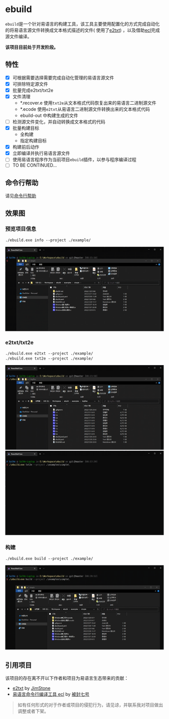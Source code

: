 # ebuild

`ebuild`是一个针对易语言的构建工具，该工具主要使用配置化的方式完成自动化的将易语言源文件转换成文本格式描述的文件(
使用了[e2txt](http://e2ee.jimstone.com.cn/downloads/))
，以及借助[ecl](https://bbs.125.la/forum.php?mod=viewthread&tid=14553929&highlight=ecl)完成源文件编译。

**该项目目前处于开发阶段。**

## 特性

- [x] 可根据需要选择需要完成自动化管理的易语言源文件
- [x] 可排除特定源文件
- [x] 批量完成e2txt/txt2e
- [x] 文件清理
    - *.recover.e 使用`txt2e`从文本格式代码恢复出来的易语言二进制源文件
    - *.ecode 使用`e2txt`从易语言二进制源文件转换出来的文本格式代码
    - ebuild-out 中构建生成的文件
- [ ] 检测源文件变化，并自动转换成文本格式的代码
- [x] 批量构建目标
    - 全构建
    - 指定构建目标
- [x] 构建前后动作
- [x] 立即编译并执行易语言源文件
- [ ] 使用易语言程序作为当前项目`ebuild`插件，以参与程序编译过程
- [ ] TO BE CONTINUED...

## 命令行帮助

请见[命令行帮助](./docs/cli/ebuild.md)

## 效果图

### 预览项目信息

```shell
./ebuild.exe info --project ./example/
```

![查看项目信息](./docs/imgs/info.gif)

### e2txt/txt2e

```shell
./ebuild.exe e2txt --project ./example/
./ebuild.exe txt2e --project ./example/
```

![e2txt](./docs/imgs/e2txt.gif)
![txt2e](./docs/imgs/txt2e.gif)

### 构建

```shell
./ebuild.exe build --project ./example/
```

![构建项目](./docs/imgs/build.gif)

## 引用项目

该项目的存在离不开以下作者和项目为易语言生态带来的贡献：

- [e2txt](http://e2ee.jimstone.com.cn/) by [JimStone](http://e2ee.jimstone.com.cn/)
- [易语言命令行编译工具 ecl](https://bbs.125.la/forum.php?mod=viewthread&tid=14553929&highlight=ecl)
  by [被封七号](https://bbs.125.la/home.php?mod=space&uid=504218&do=thread&type=thread&view=me&from=space)

> 如有任何形式的对于作者或项目的侵犯行为，请见谅，并联系我对项目做出调整或者下架。
